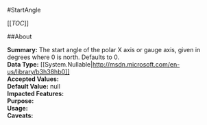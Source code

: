 #StartAngle

[[_TOC_]]

##About

**Summary:**  The start angle of the polar X axis or gauge axis, given in degrees where 0 is north. Defaults to 0.   
**Data Type:** [[System.Nullable|http://msdn.microsoft.com/en-us/library/b3h38hb0]]  
**Accepted Values:**   
**Default Value:** null  
**Impacted Features:**   
**Purpose:**   
**Usage:**   
**Caveats:**   

